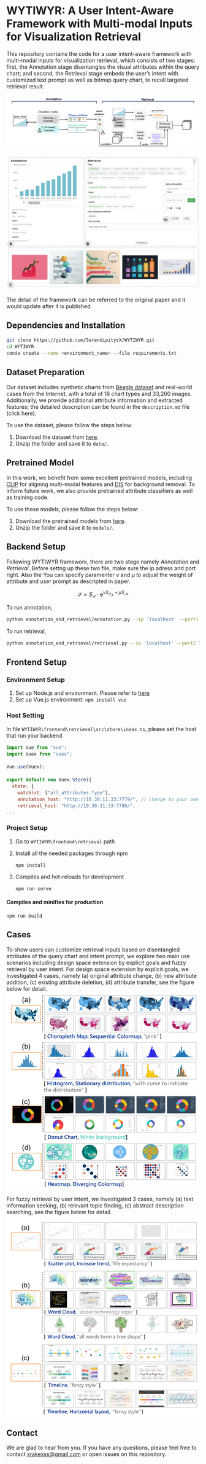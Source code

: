 # **WYTIWYR:** A User Intent-Aware Framework with Multi-modal Inputs for Visualization Retrieval

This repository contains the code for a user intent-aware framework with multi-modal inputs for visualization retrieval, which consists of two stages: first, the Annotation stage disentangles the visual attributes within the query chart; and second, the Retrieval stage embeds the user’s intent with customized text prompt as well as bitmap query chart, to recall targeted retrieval result. 

![figure/tmpB3B5.png](figure/tmpB3B5.png)

![figure/tmpF7CB.png](figure/tmpF7CB.png)

The detail of the framework can be referred to the original paper and it would update after it is published.         

## **Dependencies and Installation**

```bash
git clone https://github.com/SerendipitysX/WYTIWYR.git
cd WYTIWYR
conda create --name <environment_name> --file requirements.txt
```

## **Dataset Preparation**

Our dataset includes synthetic charts from [Beagle dataset](https://homes.cs.washington.edu/~leibatt/beagle.html) and real-world cases from the Internet, with a total of 18 chart types and 33,260 images. Additionally, we provide additional attribute information and extracted features; the detailed description can be found in the `description.md` file (click here).

To use the dataset, please follow the steps below:

1. Download the dataset from [here](https://drive.google.com/drive/folders/1pkwgMYNz0OgsjZO0C3LkiJEGEUE7UJYx?usp=share_link).
2. Unzip the folder and save it to `data/`.

## Pretrained Model

In this work, we benefit from some excellent pretrained models, including [CLIP](https://github.com/openai/CLIP) for aligning multi-modal features and [DIS](https://github.com/xuebinqin/DIS) for background removal. To inform future work, we also provide pretrained attribute classifiers as well as training code.

To use these models, please follow the steps below:

1. Download the pretrained models from [here](https://drive.google.com/drive/folders/1o-VFpRX7wmBgeVXQ75lAOOoj5bLh8s5Y?usp=share_link).
2. Unzip the folder and save it to `models/`.

## Backend Setup

Following WYTIWYR framework, there are two stage namely *Annotation* and *Retrieval*. Before settng up these two file, make sure the ip adress and port right. Also the You can specify paramenter $\nu$ and $\mu$ to adjust the weight of attribute and user prompt as descripted in paper.

$$
\mathcal{S} = S_{\mathcal{Q}} \cdot \text{e}^{\nu  S_{\mathcal{I}_A} +\mu  S_{\mathcal{M}}}
$$

To run annotation, 

```bash
python annotation_and_retrieval/annotation.py --ip 'localhost' --port1 7779
```

To run retrieval,

```bash
python annotation_and_retrieval/retrieval.py --ip 'localhost' --port2 7780 --mu 5 --nu 1 
```

## Frontend Setup

### Environment Setup

1.  Set up Node.js and  environment. Please refer to [here](https://www.digitalocean.com/community/tutorials/node-js-environment-setup-node-js-installation)
2.  Set up Vue.js environment:  `npm install vue`

### Host Setting

In file `WYTIWYR\frontend\retrieval\src\store\index.ts`, please set the host that run your backend

```js
import Vue from "vue";
import Vuex from "vuex";

Vue.use(Vuex);

export default new Vuex.Store({
  state: {
    watchlst: ["all_attributes.Type"],
    annotation_host: "http://10.30.11.33:7779/", // change to your own hosts
    retrieval_host: "http://10.30.11.33:7780/",
...
```

### Project Setup

1. Go to `WYTIWYR\frontend\retrieval` path

2. Install all the needed packages through npm

   ```
   npm install
   ```

3. Compiles and hot-reloads for development

   ```
   npm run serve
   ```

#### Compiles and minifies for production

```
npm run build
```

## Cases

To show users can customize retrieval inputs based on disentangled attributes of the query chart and intent prompt, we explore two main use scenarios including design space extension by explicit goals and fuzzy retrieval by user intent. For design space extension by explicit goals, we Investigated 4 cases, namely (a) original attribute change, (b) new attribute addition, (c) existing attribute deletion, (d) attribute transfer, see the figure below for detail. 
![figure/tmp1FB9.png](figure/tmp1FB9.png)

For fuzzy retrieval by user intent, we Investigated 3 cases, namely (a) text information seeking, (b) relevant topic finding, (c) abstract description searching, see the figure below for detail.
![figure/tmp3611.png](figure/tmp3611.png)

## **Contact**

We are glad to hear from you. If you have any questions, please feel free to contact [xrakexss@gmail.com](mailto:xrakexss@gmail.com) or open issues on this repository.
